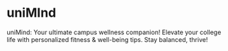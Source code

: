 # uniMInd

uniMind: Your ultimate campus wellness companion! Elevate your college life with personalized fitness & well-being tips. Stay balanced, thrive!
